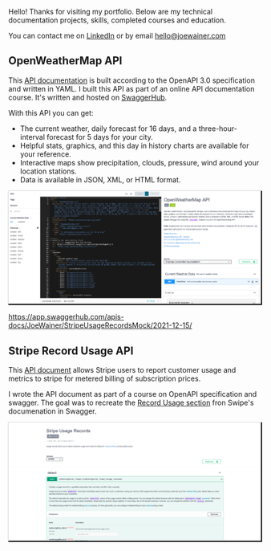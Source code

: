 Hello! Thanks for visiting my portfolio. Below are my technical documentation projects, skills, completed courses and education. 

You can contact me on [LinkedIn](https://www.linkedin.com/in/joe-wainer-67264078/) or by email <hello@joewainer.com> 

## OpenWeatherMap API 

This [API documentation](https://app.swaggerhub.com/apis-docs/Joe99/WeatherMapAPI/2.5) is built according to the OpenAPI 3.0 specification and written in YAML. I built this API as part of an online API documentation course. It's written and hosted on [SwaggerHub](https://swagger.io/). 

With this API you can get: 
* The current weather, daily forecast for 16 days, and a three-hour-interval forecast for 5 days for your city. 
* Helpful stats, graphics, and this day in history charts are available for your reference. 
* Interactive maps show precipitation, clouds, pressure, wind around your location stations. 
* Data is available in JSON, XML, or HTML format.

<a href="https://app.swaggerhub.com/apis-docs/Joe99/WeatherMapAPI/2.5"><img src="resources/Openweatherapi.png" style="box-shadow: 1px 1px 1px 1px black;"/></a>


https://app.swaggerhub.com/apis-docs/JoeWainer/StripeUsageRecordsMock/2021-12-15/

## Stripe Record Usage API 

This [API document](https://app.swaggerhub.com/apis-docs/JoeWainer/StripeUsageRecordsMock/2021-12-15/
) allows Stripe users to report customer usage and metrics to stripe for metered billing of subscription prices. 

I wrote the API document as part of a course on OpenAPI specification and swagger. The goal was to recreate the [Record Usage section](https://stripe.com/docs/api/usage_records) fron Swipe's documenation in Swagger. 

<a href="https://app.swaggerhub.com/apis-docs/JoeWainer/StripeUsageRecordsMock/2021-12-15/"><img src="resources/recordusage.png" style="box-shadow: 1px 1px 1px 1px black;"/></a>




